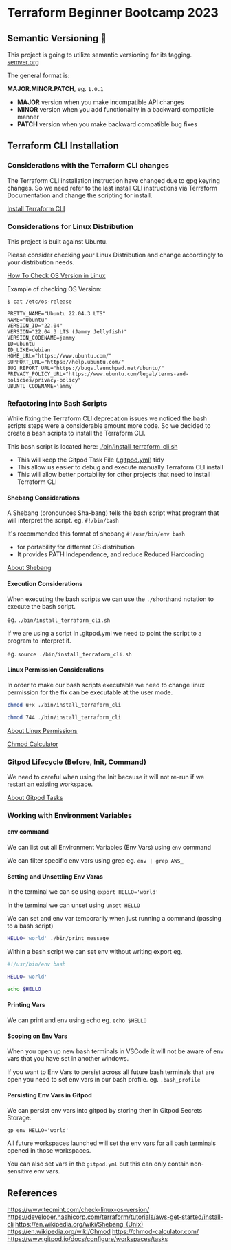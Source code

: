 # Terraform Beginner Bootcamp 2023

## Semantic Versioning :mage:

This project is going to utilize semantic versioning for its tagging. [semver.org](https://semver.org/)

The general format is:

**MAJOR.MINOR.PATCH**, eg. `1.0.1`

- **MAJOR** version when you make incompatible API changes
- **MINOR** version when you add functionality in a backward compatible manner
- **PATCH** version when you make backward compatible bug fixes

## Terraform CLI Installation

### Considerations with the Terraform CLI changes
The Terraform CLI installation instruction have changed due to gpg keyring changes. So we need refer to the last install CLI instructions via Terraform Documentation and change the scripting for install.

[Install Terraform CLI](https://developer.hashicorp.com/terraform/tutorials/aws-get-started/install-cli)

### Considerations for Linux Distribution

This project is built against Ubuntu.

Please consider checking your Linux Distribution and change accordingly to your distribution needs.

[How To Check OS Version in Linux](https://www.tecmint.com/check-linux-os-version/)

Example of checking OS Version:

```
$ cat /etc/os-release

PRETTY_NAME="Ubuntu 22.04.3 LTS"
NAME="Ubuntu"
VERSION_ID="22.04"
VERSION="22.04.3 LTS (Jammy Jellyfish)"
VERSION_CODENAME=jammy
ID=ubuntu
ID_LIKE=debian
HOME_URL="https://www.ubuntu.com/"
SUPPORT_URL="https://help.ubuntu.com/"
BUG_REPORT_URL="https://bugs.launchpad.net/ubuntu/"
PRIVACY_POLICY_URL="https://www.ubuntu.com/legal/terms-and-policies/privacy-policy"
UBUNTU_CODENAME=jammy
```

### Refactoring into Bash Scripts

While fixing the Terraform CLI deprecation issues we noticed the bash scripts steps were a considerable amount more code. So we decided to create a bash scripts to install the Terraform CLI.

This bash script is located here: [./bin/install_terraform_cli.sh](./bin/install_terraform_cli.sh)

- This will keep the Gitpod Task File ([.gitpod.yml](.gitpod.yml)) tidy
- This allow us easier to debug and execute manually Terraform CLI install
- This will allow better portability for other projects that need to install Terraform CLI


#### Shebang Considerations

A Shebang (pronounces Sha-bang) tells the bash script what program that will interpret the script. eg. `#!/bin/bash`

It's recommended this format of shebang `#!/usr/bin/env bash` 

- for portability for different OS distribution
- It provides PATH Independence, and reduce Reduced Hardcoding

[About Shebang](https://en.wikipedia.org/wiki/Shebang_(Unix))

#### Execution Considerations

When executing the bash scripts we can use the `./`shorthand notation to execute the bash script.

eg. `./bin/install_terraform_cli.sh`

If we are using a script in .gitpod.yml we need to point the script to a program to interpret it.

eg. `source ./bin/install_terraform_cli.sh`

#### Linux Permission Considerations

In order to make our bash scripts executable we need to change linux permission for the fix can be executable at the user mode.

```sh
chmod u+x ./bin/install_terraform_cli
```

```sh
chmod 744 ./bin/install_terraform_cli
```

[About Linux Permissions](https://en.wikipedia.org/wiki/Chmod)

[Chmod Calculator](https://chmod-calculator.com/)

### Gitpod Lifecycle (Before, Init, Command)

We need to careful when using the Init because it will not re-run if we restart an existing workspace.

[About Gitpod Tasks](https://www.gitpod.io/docs/configure/workspaces/tasks)


### Working with Environment Variables

#### env command
We can list out all Environment Variables (Env Vars) using `env` command

We can filter specific env vars using grep eg. `env | grep AWS_`

#### Setting and Unsettling Env Varas

In the terminal we can se using `export HELLO='world'`

In the terminal we can unset using `unset HELLO`

We can set and env var temporarily when just running a command (passing to a bash script)

```sh
HELLO='world' ./bin/print_message
```

Within a bash script we can set env without writing export eg.

```sh
#!/usr/bin/env bash

HELLO='world'

echo $HELLO
```

#### Printing Vars

We can print and env using echo eg. `echo $HELLO`

#### Scoping on Env Vars

When you open up new bash terminals in VSCode it will not be aware of env vars that you have set in another windows.

If you want to Env Vars to persist across all future bash terminals that are open you need to set env vars in our bash profile. eg. `.bash_profile`

#### Persisting Env Vars in Gitpod

We can persist env vars into gitpod by storing then in Gitpod Secrets Storage.

```
gp env HELLO='world'
```

All future workspaces launched will set the env vars for all bash terminals opened in those workspaces.

You can also set vars in the `gitpod.yml` but this can only contain non-sensitive env vars.







## References

https://www.tecmint.com/check-linux-os-version/
https://developer.hashicorp.com/terraform/tutorials/aws-get-started/install-cli
https://en.wikipedia.org/wiki/Shebang_(Unix)
https://en.wikipedia.org/wiki/Chmod
https://chmod-calculator.com/
https://www.gitpod.io/docs/configure/workspaces/tasks
